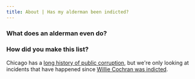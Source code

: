 ```yaml
---
title: About | Has my alderman been indicted?
---
```


### What does an alderman even do?

### How did you make this list?

Chicago has a [long history of public corruption](https://en.wikipedia.org/wiki/Corruption_in_Illinois#Chicago_aldermen), but we're only looking at incidents that have happened since [Willie Cochran was indicted](/wards/20/).
